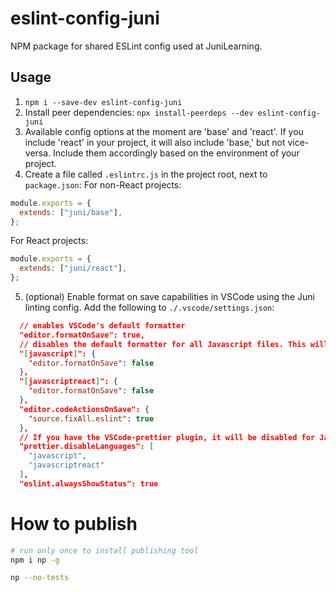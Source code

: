 # eslint-config-juni

NPM package for shared ESLint config used at JuniLearning.

## Usage

1. `npm i --save-dev eslint-config-juni`
2. Install peer dependencies: `npx install-peerdeps --dev eslint-config-juni`
3. Available config options at the moment are 'base' and 'react'. If you include 'react' in your project, it will also include 'base,' but not vice-versa. Include them accordingly based on the environment of your project.
4. Create a file called `.eslintrc.js` in the project root, next to `package.json`:
   For non-React projects:

```js
module.exports = {
  extends: ["juni/base"],
};
```

For React projects:

```js
module.exports = {
  extends: ["juni/react"],
};
```

5. (optional) Enable format on save capabilities in VSCode using the Juni linting config.
   Add the following to `./.vscode/settings.json`:

```json
  // enables VSCode's default formatter
  "editor.formatOnSave": true,
  // disables the default formatter for all Javascript files. This will be handled by the Juni eslint config.
  "[javascript]": {
    "editor.formatOnSave": false
  },
  "[javascriptreact]": {
    "editor.formatOnSave": false
  },
  "editor.codeActionsOnSave": {
    "source.fixAll.eslint": true
  },
  // If you have the VSCode-prettier plugin, it will be disabled for Javascript files in favor of the prettier config in Juni's eslint config.
  "prettier.disableLanguages": [
    "javascript",
    "javascriptreact"
  ],
  "eslint.alwaysShowStatus": true
```

# How to publish

```bash
# run only once to install publishing tool
npm i np -g
```

```bash
np --no-tests
```
